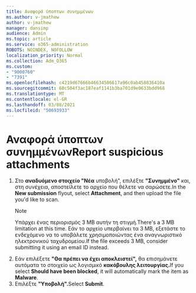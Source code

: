 ```yaml
---
title: Αναφορά ύποπτων συνημμένων
ms.author: v-jmathew
author: v-jmathew
manager: dansimp
audience: Admin
ms.topic: article
ms.service: o365-administration
ROBOTS: NOINDEX, NOFOLLOW
localization_priority: Normal
ms.collection: Adm_O365
ms.custom:
- "9000760"
- "7391"
ms.openlocfilehash: c4219d67666b46634506617a96c0ab458836410a
ms.sourcegitcommit: 60c504f3ac187eaf1141b3ba701d9e0633bdd968
ms.translationtype: MT
ms.contentlocale: el-GR
ms.lasthandoff: 03/08/2021
ms.locfileid: "50693933"
---
```

# <a name="report-suspicious-attachments"></a><span data-ttu-id="30587-102">Αναφορά ύποπτων συνημμένων</span><span class="sxs-lookup"><span data-stu-id="30587-102">Report suspicious attachments</span></span>

1. <span data-ttu-id="30587-103">Στο **αναδυόμενο στοιχείο "Νέα** υποβολή", επιλέξτε **"Συνημμένο"** και, στη συνέχεια, αποστείλετε το αρχείο που θέλετε να σαρώσετε.</span><span class="sxs-lookup"><span data-stu-id="30587-103">In the **New submission** flyout, select **Attachment**, and then upload the file you'd like to scan.</span></span>
    > [!NOTE]
    > <span data-ttu-id="30587-104">Υπάρχει ένας περιορισμός 3 MB αυτήν τη στιγμή.</span><span class="sxs-lookup"><span data-stu-id="30587-104">There's a 3 MB limitation at this time.</span></span> <span data-ttu-id="30587-105">Εάν το αρχείο υπερβαίνει τα 3 MB, εξετάστε το ενδεχόμενο να το υποβάλετε χρησιμοποιώντας ένα αναγνωριστικό ηλεκτρονικού ταχυδρομείου.</span><span class="sxs-lookup"><span data-stu-id="30587-105">If the file exceeds 3 MB, consider submitting it using an email ID instead.</span></span>
2. <span data-ttu-id="30587-106">Εάν επιλέξετε **"Θα πρέπει να έχει αποκλειστεί",** θα επισημάνετε αυτόματα το στοιχείο ως λογισμικό **κακόβουλης λειτουργίας.**</span><span class="sxs-lookup"><span data-stu-id="30587-106">If you select **Should have been blocked**, it will automatically mark the item as **Malware**.</span></span>
3. <span data-ttu-id="30587-107">Επιλέξτε **"Υποβολή".**</span><span class="sxs-lookup"><span data-stu-id="30587-107">Select **Submit**.</span></span>
